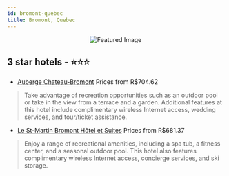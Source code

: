 ```yaml
---
id: bromont-quebec
title: Bromont, Quebec
---
```


<center><img src="https://i.travelapi.com/hotels/2000000/1970000/1966300/1966202/70159cb1_z.jpg" alt="Featured Image" /></center>


##  3 star hotels - ⭐️⭐️⭐️

-    [Auberge Chateau-Bromont](https://us.hurb.com/hotels/bromont/auberge-chateau-bromont-JNP-JP818581?cmp=18055) Prices from R$704.62
   > Take advantage of recreation opportunities such as an outdoor pool or take in the view from a terrace and a garden. Additional features at this hotel include complimentary wireless Internet access, wedding services, and tour/ticket assistance.
-    [Le St-Martin Bromont Hôtel et Suites](https://us.hurb.com/hotels/bromont/le-st-martin-bromont-hotel-et-suites-JNP-JP199743?cmp=18055) Prices from R$681.37
   > Enjoy a range of recreational amenities, including a spa tub, a fitness center, and a seasonal outdoor pool. This hotel also features complimentary wireless Internet access, concierge services, and ski storage.
